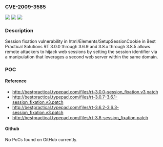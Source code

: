 ### [CVE-2009-3585](https://cve.mitre.org/cgi-bin/cvename.cgi?name=CVE-2009-3585)
![](https://img.shields.io/static/v1?label=Product&message=n%2Fa&color=blue)
![](https://img.shields.io/static/v1?label=Version&message=n%2Fa&color=blue)
![](https://img.shields.io/static/v1?label=Vulnerability&message=n%2Fa&color=brighgreen)

### Description

Session fixation vulnerability in html/Elements/SetupSessionCookie in Best Practical Solutions RT 3.0.0 through 3.6.9 and 3.8.x through 3.8.5 allows remote attackers to hijack web sessions by setting the session identifier via a manipulation that leverages a second web server within the same domain.

### POC

#### Reference
- http://bestpractical.typepad.com/files/rt-3.0.0-session_fixation.v3.patch
- http://bestpractical.typepad.com/files/rt-3.0.7-3.6.1-session_fixation.v3.patch
- http://bestpractical.typepad.com/files/rt-3.6.2-3.6.3-session_fixation.v3.patch
- http://bestpractical.typepad.com/files/rt-3.8-session_fixation.patch

#### Github
No PoCs found on GitHub currently.

